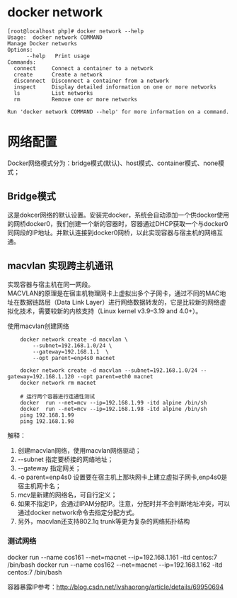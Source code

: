 docker network 
=======================================

```
[root@localhost php]# docker network --help
Usage:	docker network COMMAND
Manage Docker networks
Options:
      --help   Print usage
Commands:
  connect     Connect a container to a network
  create      Create a network
  disconnect  Disconnect a container from a network
  inspect     Display detailed information on one or more networks
  ls          List networks    
  rm          Remove one or more networks

Run 'docker network COMMAND --help' for more information on a command.

```

# 网络配置  

Docker网络模式分为：bridge模式(默认)、host模式、container模式、none模式；

## Bridge模式
 
这是dokcer网络的默认设置。安装完docker，系统会自动添加一个供docker使用的网桥docker0，我们创建一个新的容器时，容器通过DHCP获取一个与docker0同网段的IP地址。并默认连接到docker0网桥，以此实现容器与宿主机的网络互通。

## macvlan 实现跨主机通讯

实现容器与宿主机在同一网段。       
MACVLAN的原理是在宿主机物理网卡上虚拟出多个子网卡，通过不同的MAC地址在数据链路层（Data Link Layer）进行网络数据转发的，它是比较新的网络虚拟化技术，需要较新的内核支持（Linux kernel v3.9–3.19 and 4.0+）。

使用macvlan创建网络
```
    docker network create -d macvlan \
        --subnet=192.168.1.0/24 \
        --gateway=192.168.1.1  \
        --opt parent=enp4s0 macnet  
        
    docker network create -d macvlan --subnet=192.168.1.0/24 --gateway=192.168.1.120 --opt parent=eth0 macnet    
    docker network rm macnet
        
    # 运行两个容器进行连通性测试    
    docker  run --net=mcv --ip=192.168.1.99 -itd alpine /bin/sh    
    docker  run --net=mcv --ip=192.168.1.98 -itd alpine /bin/sh    
    ping 192.168.1.99
    ping 192.168.1.98
```
解释：
1. 创建macvlan网络，使用macvlan网络驱动；
2. --subnet 指定要桥接的网络地址；
3. --gateway 指定网关；
4. -o parent=enp4s0 设置要在宿主机上那块网卡上建立虚拟子网卡,enp4s0是宿主机网卡名；
5. mcv是新建的网络名，可自行定义；
6. 如果不指定IP，会通过IPAM分配IP。注意，分配时并不会判断地址冲突，可以通过docker network命令去指定分配方式。
7. 另外，macvlan还支持802.1q trunk等更为复杂的网络拓扑结构

### 测试网络

docker run --name cos161 --net=macnet --ip=192.168.1.161 -itd centos:7 /bin/bash
docker run --name cos162 --net=macnet --ip=192.168.1.162 -itd centos:7 /bin/bash



容器暴露IP参考：http://blog.csdn.net/lvshaorong/article/details/69950694